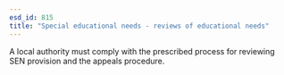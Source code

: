 ```yaml
---
esd_id: 815
title: "Special educational needs - reviews of educational needs"
---
```


A local authority must comply with the prescribed process for reviewing SEN provision and the appeals procedure.

